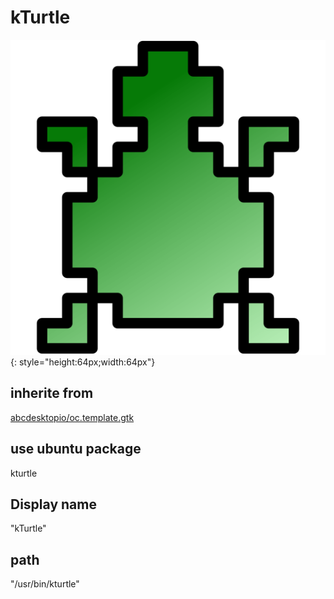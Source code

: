 # kTurtle
![kturtle.svg](/applications/icons/kturtle.svg){: style="height:64px;width:64px"}
## inherite from
[abcdesktopio/oc.template.gtk](abcdesktopio/oc.template.gtk.md)
## use ubuntu package
kturtle
## Display name
"kTurtle"
## path
"/usr/bin/kturtle"

